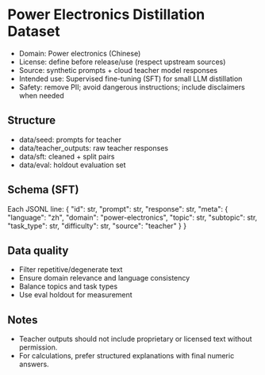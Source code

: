 # Power Electronics Distillation Dataset

- Domain: Power electronics (Chinese)
- License: define before release/use (respect upstream sources)
- Source: synthetic prompts + cloud teacher model responses
- Intended use: Supervised fine-tuning (SFT) for small LLM distillation
- Safety: remove PII; avoid dangerous instructions; include disclaimers when needed

## Structure
- data/seed: prompts for teacher
- data/teacher_outputs: raw teacher responses
- data/sft: cleaned + split pairs
- data/eval: holdout evaluation set

## Schema (SFT)
Each JSONL line:
{
  \"id\": str,
  \"prompt\": str,
  \"response\": str,
  \"meta\": {
    \"language\": \"zh\",
    \"domain\": \"power-electronics\",
    \"topic\": str,
    \"subtopic\": str,
    \"task_type\": str,
    \"difficulty\": str,
    \"source\": \"teacher\"
  }
}

## Data quality
- Filter repetitive/degenerate text
- Ensure domain relevance and language consistency
- Balance topics and task types
- Use eval holdout for measurement

## Notes
- Teacher outputs should not include proprietary or licensed text without permission.
- For calculations, prefer structured explanations with final numeric answers.
